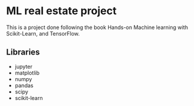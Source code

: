 # ML real estate project
This is a project done following the book Hands-on Machine learning with Scikit-Learn, and TensorFlow.


## Libraries
- jupyter
- matplotlib
- numpy
- pandas
- scipy
- scikit-learn

